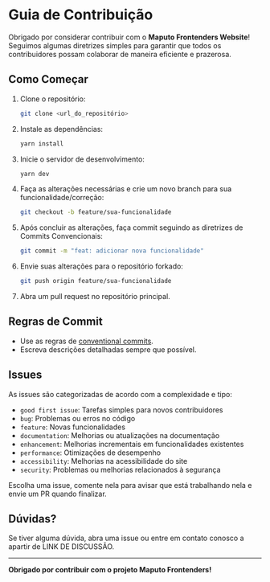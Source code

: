 # Guia de Contribuição

Obrigado por considerar contribuir com o **Maputo Frontenders Website**! Seguimos algumas diretrizes simples para garantir que todos os contribuidores possam colaborar de maneira eficiente e prazerosa.

## Como Começar

1. Clone o repositório:

   ```bash
   git clone <url_do_repositório>
   ```

2. Instale as dependências:

   ```bash
   yarn install
   ```

3. Inicie o servidor de desenvolvimento:

   ```bash
   yarn dev
   ```

4. Faça as alterações necessárias e crie um novo branch para sua funcionalidade/correção:

   ```bash
   git checkout -b feature/sua-funcionalidade
   ```

5. Após concluir as alterações, faça commit seguindo as diretrizes de Commits Convencionais:

   ```bash
   git commit -m "feat: adicionar nova funcionalidade"
   ```

6. Envie suas alterações para o repositório forkado:

   ```bash
   git push origin feature/sua-funcionalidade
   ```

7. Abra um pull request no repositório principal.

## Regras de Commit

- Use as regras de [conventional commits](https://www.conventionalcommits.org/en/v1.0.0/).
- Escreva descrições detalhadas sempre que possível.

## Issues

As issues são categorizadas de acordo com a complexidade e tipo:

- `good first issue`: Tarefas simples para novos contribuidores
- `bug`: Problemas ou erros no código
- `feature`: Novas funcionalidades
- `documentation`: Melhorias ou atualizações na documentação
- `enhancement`: Melhorias incrementais em funcionalidades existentes
- `performance`: Otimizações de desempenho
- `accessibility`: Melhorias na acessibilidade do site
- `security`: Problemas ou melhorias relacionados à segurança

Escolha uma issue, comente nela para avisar que está trabalhando nela e envie um PR quando finalizar.

## Dúvidas?

Se tiver alguma dúvida, abra uma issue ou entre em contato conosco a apartir de LINK DE DISCUSSÃO.

---

**Obrigado por contribuir com o projeto Maputo Frontenders!**
